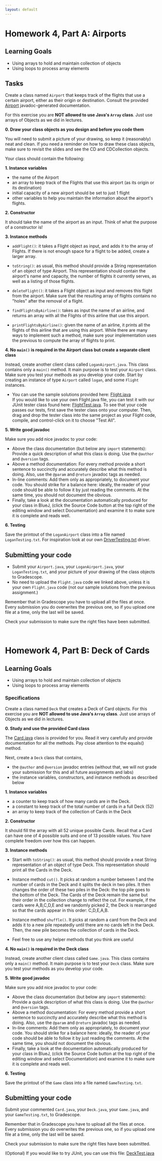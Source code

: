 ```yaml
---
layout: default
---
```


# Homework 4, Part A: Airports

## Learning Goals
* Using arrays to hold and maintain collection of objects
* Using loops to process array elements


## Tasks

Create a class named <code>Airport</code> that keeps track of the flights that use a certain airport, either as their origin or destination. Consult the provided [Airport](/docs/Airport.html) javadoc-generated documentation.

For this exercise you are **NOT allowed to use Java's `Array` class**. Just use arrays of Objects as we did in lectures.

**0. Draw your class objects as you design and before you code them**

You will need to submit a picture of your drawing, so keep it (reasonably) neat and clean. If you need a reminder on how to draw these class objects, make sure to revisit the slides and see the CD and CDCollection objects. 

Your class should contain the following:

**1.  Instance variables**
  * the name of the Airport
  * an array to keep track of the Flights that use this airport (as its origin or its destination)
  * initial capacity of a new airport should be set to just 1 flight
  * other variables to help you maintain the information about the airport's flights.

**2. Constructor**

It should take the name of the airport as an input. Think of what the purpose of a constructor is!

**3. Instance methods**
* <code>addFlight()</code>: it takes a Flight object as input, and adds it to the array of Flights. If there is not enough space for a flight to be added, create a larger array.

* <code>toString()</code>: as usual, this method should provide a String representation of an object
of type Airport. This representation should contain the airport's name and capacity, the number
of flights it currently serves, as well as a listing of those flights.

* <code>deleteFlight()</code>: it takes a Flight object as input and removes this flight from the airport. Make sure that the resulting array of flights contains no "holes" after the removal of a flight.

* <code>findFlightsByAirline()</code>: takes as input the name of an airline, and returns an array with all the Flights of this airline that use this airport.

* <code>printFlightsByAirline()</code>: given the name of an airline,
it prints all the flights of this airline that are using this airport. While there are many ways to implement such a method, make sure your implementation uses the previous to compute the array of flights to print.

**4. No `main()` is required in the Airport class but create a separate client class**

Instead, create another client class called `LoganAirport.java`. This class contains only a <code>main()</code> method. It main purpose is to test your `Airport` class. Make sure you test your methods as you develop your code. Start by creating an instance of type <code>Airport</code> called `logan`, and some <code>Flight</code> instances.

* You can use the sample solutions provided here: [Flight.java](assign205/Flight.java)
 <br>If you would like to use your own Flight.java file, you can test it with our JUnit tester class found here: [FlightTest.java](assign205/FlightTest.java). To see that your code passes our tests, first save the tester class onto your computer. Then, drag and drop the tester class into the same project as your Flight code, compile, and control-click on it to choose "Test All".


**5. Write good javadoc**

Make sure you add nice javadoc to your code:
* Above the class documentation (but below any `import` statements): Provide a quick description of what this class is doing.
Use the <code>@author</code> and <code>@version</code> tags.
* Above a method documentation: For every method provide a short sentence to succinctly and accurately describe what this method is doing. Also, use the <code>@param</code> and <code>@return</code> javadoc tags as needed.
* In-line comments: Add them only as appropriately, to document your code. You should strike for a balance here: ideally, the reader of your code should be able to follow it by just reading the comments. At the same time, you should not document the obvious.
* Finally, take a look at the documentation automatically produced for your class in BlueJ, (click the Source Code button at the top right of the editing window and select Documentation) and examine it to make sure it is complete and reads well.


**6. Testing**

Save the printout of the `LoganAirport` class into a file named `LoganTesting.txt`. For inspiration look at our own [DriverTesting.txt](assign205/DriverTesting.txt) driver.


## Submitting your code
* Submit your `Airport.java`, your `LoganAirport.java`, your `LoganTesting.txt`, and your picture of your drawing of the class objects to Gradescope. 
* No need to upload the `Flight.java` code we linked above, unless it is your own `Flight.java` code (not our sample solutions from the previous assignment.) 

Remember that in Gradescope you have to upload all the files at once. Every submission you do overwrites the previous one, so if you upload one file at a time, only the last will be  saved.

Check your submission to make sure the right files have been submitted.





<br/>

# Homework 4, Part B: Deck of Cards

## Learning Goals
* Using arrays to hold and maintain collection of objects
* Using loops to process array elements


### Specifications

Create a class named <code>Deck</code> that creates a Deck of Card objects. For this exercise you are **NOT allowed to use Java's `Array` class**. Just use arrays of Objects as we did in lectures.

**0. Study and use the provided Card class**

The [Card.java](assign207/Card.java) class is provided for you. Read it very carefully and provide documentation for all the methods. Pay close attention to the equals() method. 

Next, create a `Deck` class that contains,
* the `@author` and `@version` javadoc entries (without that, we will not grade your submission for this and all future assignments and labs)
* the instance variables, constructors, and instance methods as described below

**1. Instance variables**

  * a counter to keep track of how many cards are in the Deck. 
  * a constant to keep track of the total number of cards in a full Deck (52)
  * an array to keep track of the collection of Cards in the Deck

**2. Constructor**

It should fill the array with all 52 unique possible Cards. 
Recall that a Card can have one of 4 possible suits and one of 13 possible values. 
You have complete freedom over how this can happen. 

**3. Instance methods**

* Start with <code>toString()</code>: as usual, this method should provide a neat String representation of an object of type Deck. 
This representation should print all the Cards in the Deck. 

* Instance method <code>cut()</code>. It picks at random a number between 1 and the number of cards in the Deck and it splits the deck in two piles. It then changes the order of these two piles in the Deck: the top pile goes to the bottom of the Deck. The Cards of the Deck remain the same but their order in the collection change to reflect the cut.
For example, if the cards were A,B,C,D,E and we randomly picked 2, the Deck is rearranged so that the cards appear in this order: C,D,E,A,B.

* Instance method <code>shuffle()</code>. It picks at random a card from the Deck and adds it to a new pile repeatedly until there are no cards left in the Deck. Then, the new pile becomes the collection of cards in the Deck. 

* Feel free to use any helper methods that you think are useful

**4. No `main()` is required in the Deck class**

Instead, create another client class called `Game.java`. This class contains only a <code>main()</code> method. It main purpose is to test your `Deck` class. Make sure you test your methods as you develop your code. 


**5. Write good javadoc**

Make sure you add nice javadoc to your code:
* Above the class documentation (but below any `import` statements): Provide a quick description of what this class is doing.
Use the <code>@author</code> and <code>@version</code> tags.
* Above a method documentation: For every method provide a short sentence to succinctly and accurately describe what this method is doing. Also, use the <code>@param</code> and <code>@return</code> javadoc tags as needed.
* In-line comments: Add them only as appropriately, to document your code. You should strike for a balance here: ideally, the reader of your code should be able to follow it by just reading the comments. At the same time, you should not document the obvious.
* Finally, take a look at the documentation automatically produced for your class in BlueJ, (click the Source Code button at the top right of the editing window and select Documentation) and examine it to make sure it is complete and reads well.


**6. Testing**

Save the printout of the `Game` class into a file named `GameTesting.txt`. 

## Submitting your code

Submit your commented `Card.java`, your `Deck.java`, your `Game.java`, and your `GameTesting.txt`, to Gradescope. 

Remember that in Gradescope you have to upload all the files at once. Every submission you do overwrites the previous one, so if you upload one file at a time, only the last will be  saved.

Check your submission to make sure the right files have been submitted.

(Optional) If you would like to try JUnit, you can use this file: [DeckTest.java](assign207/DeckTest.java)
